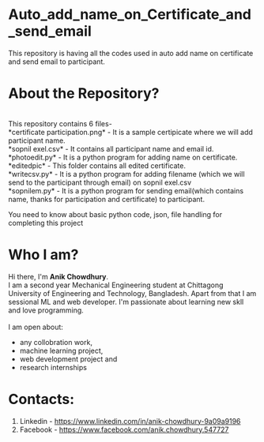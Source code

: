 # Auto_add_name_on_Certificate_and_send_email
This repository is having all the codes used in auto add name on certificate and send email to participant. 

# About the Repository?
 <br/> 
This repository contains 6 files-<br/>
*certificate participation.png* - It is a sample certipicate where we will add participant name.<br/>
*sopnil exel.csv* - It contains all participant name and email id.<br/>
*photoedit.py* - It is a python program for adding name on certificate.<br/>
*editedpic* - This folder contains all edited certificate.<br/>
*writecsv.py* - It is a python program for adding filename (which we will send to the participant through email) on sopnil exel.csv <br/>
*sopnilem.py* - It is a python program for sending email(which contains name, thanks for participation and certificate) to participant.<br/>

You need to know about basic python code, json, file handling for completing this project
# Who I am?
Hi there, I'm **Anik Chowdhury**.<br/>
I am a second year Mechanical Engineering student at Chittagong University of Engineering and Technology, Bangladesh. Apart from that I am sessional ML and web developer. I'm passionate about learning new skll and love programming.<br/>
<br/>
I am open about:
- any collobration work,
- machine learning project,
- web development project and
- research internships

# Contacts:
1. Linkedin - https://www.linkedin.com/in/anik-chowdhury-9a09a9196
2. Facebook - https://www.facebook.com/anik.chowdhury.547727
